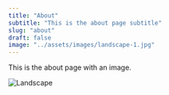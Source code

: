 ```yaml
---
title: "About"
subtitle: "This is the about page subtitle"
slug: "about"
draft: false
image: "../assets/images/landscape-1.jpg"
---
```


This is the about page with an image.

![Landscape](../../assets/images/landscape-2.jpg)
